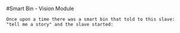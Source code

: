 #Smart Bin - Vision Module

	Once upon a time there was a smart bin that told to this slave: 
	"tell me a story" and the slave started:
